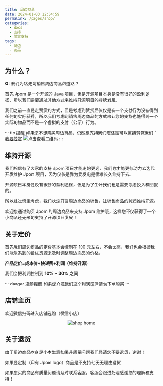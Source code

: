 ```yaml
---
title: 周边商品
date: 2024-01-03 12:04:59
permalink: /pages/shop/
categories:
  - docs
  - 支持
  - 赞赏支持
tags:
  - 周边
  - 商品
---
```


## 为什么？

**Q:** 我们为啥走向销售周边商品的道路？

首先 Jpom 是一个开源的 Java 项目，但是开源项目本身是没有很好的盈利途径，所以我们需要通过其他方式来维持开源项目的持续发展。

我们之前一直是走赞赏的方式，但是考虑到赞赏后仅仅是有一个支付行为没有得到任何的实际获得，所以我们考虑到销售周边商品的方式来让您的支持也能得到一个实际的物品而不是一个虚拟的支付（公示）行为。


::: tip 提醒
如果您不想购买周边商品，仍然想支持我们您还是可以直接赞赏我们：[我要赞赏](../00.赞赏支持/00.个人赞赏.md)
![点击查看二维码](/images/qrcode/praise-all.png)
:::


## 维持开源

我们相信有了大家的支持 Jpom 项目才能走的更远，我们也才能更有动力去迭代开发维护 Jpom 项目，因为仅仅是靠为爱发电是很难长久维持下去。

开源项目本身是没有很好的盈利途径，但是为了生计我们也是需要考虑投入和回报的。

所以经过慎重考虑，我们决定开启周边商品的销售，让销售商品的利润维持开源。

欢迎您通过购买 Jpom 的周边商品来支持 Jpom 维护哦，这样您不仅获得了一个小商品还无形的支持了开源项目发展！

## 关于定价

首先我们周边商品的定价基本会控制在 100 元左右，不会太高，我们也会根据我们能联系到的最优货源来及时调整周边商品的价格。

**产品定价=成本价+快递费+利润（维持开源）**

我们会把利润控制到 **10% ~ 30%** 之间

::: danger 选购提醒
如果您介意我们这个利润区间请勿下单购买
:::

## 店铺主页

欢迎微信扫码进入店铺选购（微信小店）

<p style="text-align: center">
<img  loading="lazy"  :src="$withBase('/images/qrcode/weixin-shop-jpom66.png')" alt="shop home">
</p>


## 关于退货

由于周边商品本身是小本生意如果非质量问题我们恳请您不要退货，谢谢！

如果是定制（印有 Jpom logo）商品是不支持七天无理由退货

如果您买的商品有质量问题请及时联系客服，客服会跟进处理感谢您的理解和支持！